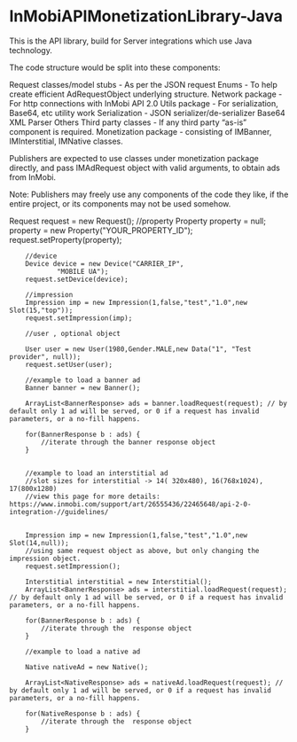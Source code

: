 InMobiAPIMonetizationLibrary-Java
=================================

This is the API library, build for Server integrations which use Java technology.

The code structure would be split into these components:

Request classes/model stubs - As per the JSON request
Enums - To help create efficient AdRequestObject underlying structure.
Network package - For http connections with InMobi API 2.0
Utils package - For serialization, Base64, etc utility work
Serialization - JSON serializer/de-serializer
Base64
XML Parser 
Others
Third party classes - If any third party “as-is” component is required.
Monetization package - consisting of IMBanner, IMInterstitial, IMNative classes.


Publishers are expected to use classes under monetization package directly, and pass IMAdRequest object with valid arguments, to obtain ads from InMobi.

Note: Publishers may freely use any components of the code they like, if the entire project, or its components may not be used somehow.

Request request = new Request();
		//property 
		Property property = null;
		property = new Property("YOUR_PROPERTY_ID");
		request.setProperty(property);
		
		//device 
		Device device = new Device("CARRIER_IP",
				"MOBILE UA");
		request.setDevice(device);
		
		//impression 
		Impression imp = new Impression(1,false,"test","1.0",new Slot(15,"top"));
		request.setImpression(imp);
		
		//user , optional object
		
		User user = new User(1980,Gender.MALE,new Data("1", "Test provider", null));
		request.setUser(user);
		
		//example to load a banner ad
		Banner banner = new Banner();
		
		ArrayList<BannerResponse> ads = banner.loadRequest(request); // by default only 1 ad will be served, or 0 if a request has invalid parameters, or a no-fill happens.

		for(BannerResponse b : ads) {
			//iterate through the banner response object
		}


		//example to load an interstitial ad
		//slot sizes for interstitial -> 14( 320x480), 16(768x1024), 17(800x1280)
		//view this page for more details: https://www.inmobi.com/support/art/26555436/22465648/api-2-0-integration-//guidelines/

		
		Impression imp = new Impression(1,false,"test","1.0",new Slot(14,null));
		//using same request object as above, but only changing the impression object.
		request.setImpression();

		Interstitial interstitial = new Interstitial();
		ArrayList<BannerResponse> ads = interstitial.loadRequest(request); // by default only 1 ad will be served, or 0 if a request has invalid parameters, or a no-fill happens.

		for(BannerResponse b : ads) {
			//iterate through the  response object
		}

		//example to load a native ad

		Native nativeAd = new Native();

		ArrayList<NativeResponse> ads = nativeAd.loadRequest(request); // by default only 1 ad will be served, or 0 if a request has invalid parameters, or a no-fill happens.

		for(NativeResponse b : ads) {
			//iterate through the  response object
		}
